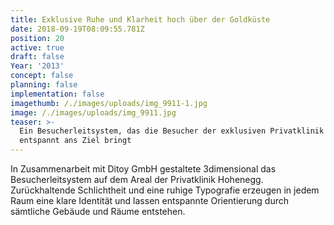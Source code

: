 ```yaml
---
title: Exklusive Ruhe und Klarheit hoch über der Goldküste
date: 2018-09-19T08:09:55.781Z
position: 20
active: true
draft: false
Year: '2013'
concept: false
planning: false
implementation: false
imagethumb: /./images/uploads/img_9911-1.jpg
image: /./images/uploads/img_9911.jpg
teaser: >-
  Ein Besucherleitsystem, das die Besucher der exklusiven Privatklinik Hohenegg
  entspannt ans Ziel bringt
---
```

In Zusammenarbeit mit Ditoy GmbH gestaltete 3dimensional das Besucherleitsystem auf dem Areal der Privatklinik Hohenegg. Zurückhaltende Schlichtheit und eine ruhige Typografie erzeugen in jedem Raum eine klare Identität und lassen entspannte Orientierung durch sämtliche Gebäude und Räume entstehen.
